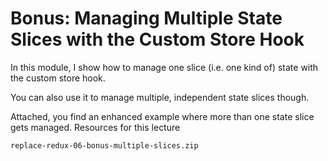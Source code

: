 # Bonus: Managing Multiple State Slices with the Custom Store Hook

In this module, I show how to manage one slice (i.e. one kind of) state with the custom store hook.

You can also use it to manage multiple, independent state slices though.

Attached, you find an enhanced example where more than one state slice gets managed.
Resources for this lecture

    replace-redux-06-bonus-multiple-slices.zip